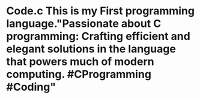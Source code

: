 # Code.c This is my First programming language."Passionate about C programming: Crafting efficient and elegant solutions in the language that powers much of modern computing. #CProgramming #Coding"

